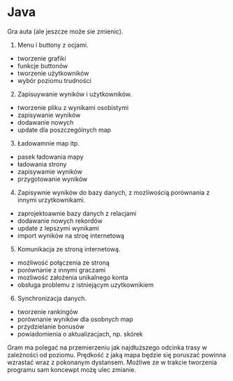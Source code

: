 Java
====
Gra auta (ale jeszcze może sie zmienic).
1. Menu i buttony z ocjami.
 - tworzenie grafiki
 - funkcje buttonów
 - tworzenie użytkowników
 - wybór poziomu trudności

2. Zapisuywanie wyników i użytkowników.
 - tworzenie pliku z wynikami osobistymi
 - zapisywanie wyników
 - dodawanie nowych
 - update dla poszczególnych map

3. Ładowamnie map itp.
 - pasek ładowania mapy
 - ładowania strony
 - zapisywamie wyników
 - przygotowanie wyników

4. Zapisywnie wyników do bazy danych, z mozliwością porównania z innymi urzytkownikami.
 - zaprojektoawnie bazy danych z relacjami 
 - dodawanie nowych rekordów
 - update z lepszymi wynikami
 - import wyników na stroę internetową

5. Komunikacja ze stroną internetową.
 - możliwość połączenia ze stroną
 - porównanie z innymi graczami
 - mozliwość założenia unikalnego konta
 - obsługa problemu z istniejącym uzytkownikiem
 
6. Synchronizacja danych.
 - tworzenie rankingów
 - porównanie wyników dla osobnych map
 - przydzielanie bonusów
 - powiadomienia o aktualizacjach, np. skórek
 
 Gram ma polegać na przemierzeniu jak najdłuższego odcinka trasy w zależności od poziomu.
 Prędkość z jaką mapa będzie się poruszać powinna wzrastać wraz z pokonanym dystansem. 
 Możliwe ze w trakcie tworzenia programu sam koncewpt możę ulec zmianie.
